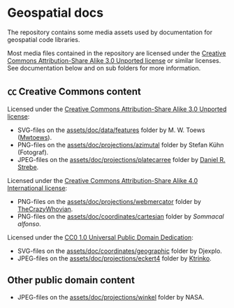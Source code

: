 # Geospatial docs 

The repository contains some media assets used by documentation for geospatial code libraries.

Most media files contained in the repository are licensed under the [Creative Commons Attribution-Share Alike 3.0 Unported license](https://creativecommons.org/licenses/by-sa/3.0/deed.en) or similar licenses. See documentation below and on sub folders for more information.

## ㏄ Creative Commons content

Licensed under the [Creative Commons Attribution-Share Alike 3.0 Unported license](https://creativecommons.org/licenses/by-sa/3.0/deed.en):
* SVG-files on the [assets/doc/data/features](assets/doc/data/features) folder by M. W. Toews ([Mwtoews](https://commons.wikimedia.org/wiki/User:Mwtoews)).
* PNG-files on the [assets/doc/projections/azimutal](assets/doc/projections/azimutal) folder by Stefan Kühn (Fotograf).
* JPEG-files on the [assets/doc/projections/platecarree](assets/doc/projections/platecarree) folder by [Daniel R. Strebe](https://commons.wikimedia.org/wiki/User:Strebe). 

Licensed under the [Creative Commons Attribution-Share Alike 4.0 International license](https://creativecommons.org/licenses/by-sa/4.0/deed.en):
* PNG-files on the [assets/doc/projections/webmercator](assets/doc/projections/webmercator) folder by [TheCrazyWhovian](https://commons.wikimedia.org/wiki/User:TheCrazyWhovian).
* PNG-files on the [assets/doc/coordinates/cartesian](assets/doc/coordinates/cartesian) folder by *Sommacal alfonso*.

Licensed under the [CC0 1.0 Universal Public Domain Dedication](https://creativecommons.org/publicdomain/zero/1.0/deed.en):
* SVG-files on the [assets/doc/coordinates/geographic](assets/doc/coordinates/geographic) folder by Djexplo.
* JPEG-files on the [assets/doc/projections/eckert4](assets/doc/projections/eckert4) folder by [Ktrinko](https://commons.wikimedia.org/wiki/User:Ktrinko).

## Other public domain content

* JPEG-files on the [assets/doc/projections/winkel](assets/doc/projections/winkel) folder by NASA.
